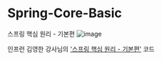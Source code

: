 # Spring-Core-Basic
스프링 핵심 원리 - 기본편
![image](https://user-images.githubusercontent.com/37784262/203496501-064e995d-82b9-4014-a055-14bb6d67365a.png)

인프런 김영한 강사님의 ['스프링 핵심 원리 - 기본편'](https://www.inflearn.com/course/%EC%8A%A4%ED%94%84%EB%A7%81-%ED%95%B5%EC%8B%AC-%EC%9B%90%EB%A6%AC-%EA%B8%B0%EB%B3%B8%ED%8E%B8) 코드
